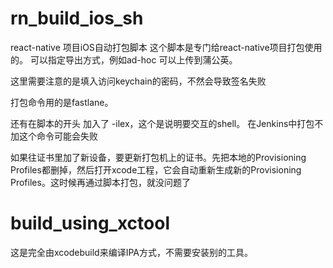 # rn_build_ios_sh
react-native 项目iOS自动打包脚本
 这个脚本是专门给react-native项目打包使用的。
 可以指定导出方式，例如ad-hoc
 可以上传到蒲公英。
 
 这里需要注意的是填入访问keychain的密码，不然会导致签名失败
 
 打包命令用的是fastlane。
 
 还有在脚本的开头 加入了 -ilex，这个是说明要交互的shell。
 在Jenkins中打包不加这个命令可能会失败
 
 如果往证书里加了新设备，要更新打包机上的证书。先把本地的Provisioning Profiles都删掉，然后打开xcode工程，它会自动重新生成新的Provisioning Profiles。这时候再通过脚本打包，就没问题了
 
 # build_using_xctool
 这是完全由xcodebuild来编译IPA方式，不需要安装别的工具。
